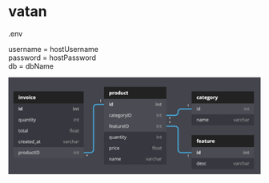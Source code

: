 # vatan
.env

username = hostUsername </br>
password = hostPassword </br>
db       = dbName       </br>

![alt text](https://github.com/fleimkeipa/vatan/blob/main/diagram.png?raw=true)
